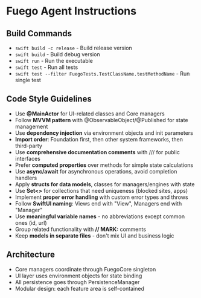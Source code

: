 # Fuego Agent Instructions

## Build Commands
- `swift build -c release` - Build release version
- `swift build` - Build debug version  
- `swift run` - Run the executable
- `swift test` - Run all tests
- `swift test --filter FuegoTests.TestClassName.testMethodName` - Run single test

## Code Style Guidelines
- Use **@MainActor** for UI-related classes and Core managers
- Follow **MVVM pattern** with @ObservableObject/@Published for state management
- Use **dependency injection** via environment objects and init parameters
- **Import order**: Foundation first, then other system frameworks, then third-party
- Use **comprehensive documentation comments** with /// for public interfaces
- Prefer **computed properties** over methods for simple state calculations
- Use **async/await** for asynchronous operations, avoid completion handlers
- Apply **structs for data models**, classes for managers/engines with state
- Use **Set<>** for collections that need uniqueness (blocked sites, apps)
- Implement **proper error handling** with custom error types and throws
- Follow **SwiftUI naming**: Views end with "View", Managers end with "Manager"
- Use **meaningful variable names** - no abbreviations except common ones (id, url)
- Group related functionality with **// MARK:** comments
- Keep **models in separate files** - don't mix UI and business logic

## Architecture
- Core managers coordinate through FuegoCore singleton
- UI layer uses environment objects for state binding
- All persistence goes through PersistenceManager
- Modular design: each feature area is self-contained
